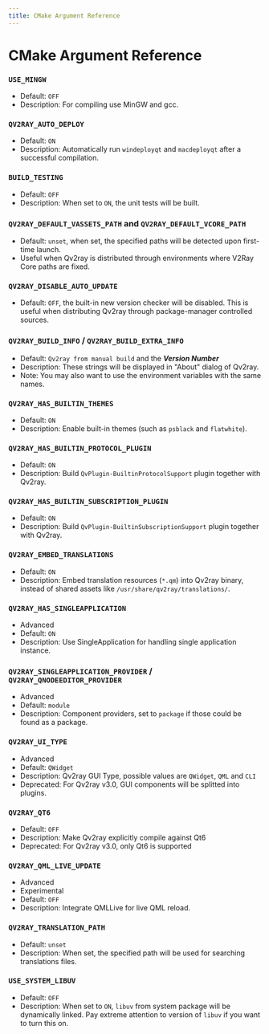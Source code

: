 ```yaml
---
title: CMake Argument Reference
---
```


# CMake Argument Reference

### `USE_MINGW`
- Default: `OFF`
- Description: For compiling use MinGW and gcc.

### `QV2RAY_AUTO_DEPLOY`
- Default: `ON`
- Description: Automatically run `windeployqt` and `macdeployqt` after a successful compilation.

### `BUILD_TESTING`
- Default: `OFF`
- Description: When set to `ON`, the unit tests will be built.

### `QV2RAY_DEFAULT_VASSETS_PATH` and `QV2RAY_DEFAULT_VCORE_PATH`
- Default: `unset`, when set, the specified paths will be detected upon first-time launch. 
- Useful when Qv2ray is distributed through environments where V2Ray Core paths are fixed.

### `QV2RAY_DISABLE_AUTO_UPDATE`
- Default: `OFF`, the built-in new version checker will be disabled. This is useful when distributing Qv2ray through package-manager controlled sources.


### `QV2RAY_BUILD_INFO` / `QV2RAY_BUILD_EXTRA_INFO`
- Default: `Qv2ray from manual build` and the ***Version Number***
- Description: These strings will be displayed in "About" dialog of Qv2ray.
- Note: You may also want to use the environment variables with the same names.

### `QV2RAY_HAS_BUILTIN_THEMES`
- Default: `ON`
- Description: Enable built-in themes (such as `psblack` and `flatwhite`).

### `QV2RAY_HAS_BUILTIN_PROTOCOL_PLUGIN` 
- Default: `ON`
- Description: Build `QvPlugin-BuiltinProtocolSupport` plugin together with Qv2ray.

### `QV2RAY_HAS_BUILTIN_SUBSCRIPTION_PLUGIN`
- Default: `ON`
- Description: Build `QvPlugin-BuiltinSubscriptionSupport` plugin together with Qv2ray.

### `QV2RAY_EMBED_TRANSLATIONS`
- Default: `ON`
- Description: Embed translation resources (`*.qm`) into Qv2ray binary, instead of shared assets like `/usr/share/qv2ray/translations/`.

### `QV2RAY_HAS_SINGLEAPPLICATION`
- Advanced
- Default: `ON`
- Description: Use SingleApplication for handling single application instance.

### `QV2RAY_SINGLEAPPLICATION_PROVIDER` / `QV2RAY_QNODEEDITOR_PROVIDER`
- Advanced
- Default: `module`
- Description: Component providers, set to `package` if those could be found as a package.

### `QV2RAY_UI_TYPE`
- Advanced
- Default: `QWidget`
- Description: Qv2ray GUI Type, possible values are `QWidget`, `QML` and `CLI`
- Deprecated: For Qv2ray v3.0, GUI components will be splitted into plugins.

### `QV2RAY_QT6`
- Default: `OFF`
- Description: Make Qv2ray explicitly compile against Qt6
- Deprecated: For Qv2ray v3.0, only Qt6 is supported

### `QV2RAY_QML_LIVE_UPDATE`
- Advanced
- Experimental
- Default: `OFF`
- Description: Integrate QMLLive for live QML reload.

### `QV2RAY_TRANSLATION_PATH`
- Default: `unset`
- Description: When set, the specified path will be used for searching translations files.

### `USE_SYSTEM_LIBUV`
- Default: `OFF`
- Description: When set to `ON`, `libuv` from system package will be dynamically linked. Pay extreme attention to version of `libuv` if you want to turn this on.
